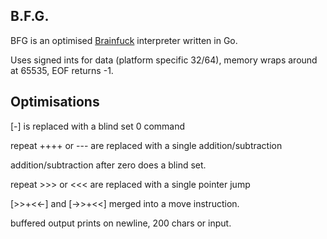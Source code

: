 ## B.F.G.
BFG is an optimised [Brainfuck](https://esolangs.org/wiki/Brainfuck) interpreter written in Go.

Uses signed ints for data (platform specific 32/64), memory wraps around at 65535, EOF returns -1.

## Optimisations

[-] is replaced with a blind set 0 command

repeat ++++ or --- are replaced with a single addition/subtraction

addition/subtraction after zero does a blind set.

repeat >>> or <<< are replaced with a single pointer jump

[>>+<<-] and [->>+<<] merged into a move instruction.

buffered output prints on newline, 200 chars or input.
